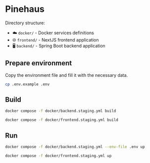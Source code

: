 # Pinehaus

Directory structure:

- ☁️ `docker/` - Docker services definitions
- 🌐 `frontend/` - NextJS frontend application
- 🖥️ `backend/` - Spring Boot backend application

## Prepare environment

Copy the environment file and fill it with the necessary data.

```bash
cp .env.example .env
```

## Build

```bash
docker compose -f docker/backend.staging.yml build
```

```bash
docker compose -f docker/frontend.staging.yml build
```

## Run

```bash
docker compose -f docker/backend.staging.yml --env-file .env up
```

```bash
docker compose -f docker/frontend.staging.yml up
```
